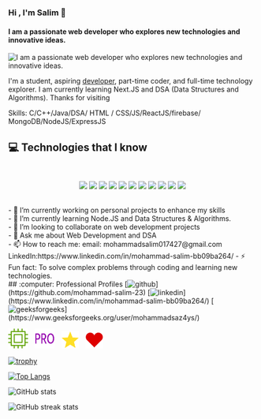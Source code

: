 ### Hi , I'm Salim  👋

#### I am a passionate web developer who explores new technologies and innovative ideas.
![I am a passionate web developer who explores new technologies and innovative ideas.](https://img.freepik.com/free-photo/tourists-go-up-hill-sunrise_1150-19692.jpg?t=st=1719910193~exp=1719913793~hmac=00179799511e07df7b1b0a268c80856a71a0f9f28a452ffe7dcef6c55cce3de5&w=900)

I'm a student, aspiring [developer]([https://github.com/mohammad-salim]), part-time coder, and full-time technology explorer. I am currently learning Next.JS and DSA (Data Structures and Algorithms). Thanks for visiting 

Skills: C/C++/Java/DSA/ HTML / CSS/JS/ReactJS/firebase/ MongoDB/NodeJS/ExpressJS
## :computer: Technologies that I know

<br>
<p align="center">
<img src="https://github.com/mir-hussain/mir-hussain/blob/main/images/icons/HTML.png"/>
<img src="https://github.com/mir-hussain/mir-hussain/blob/main/images/icons/css.png"/>
<img src="https://github.com/mir-hussain/mir-hussain/blob/main/images/icons/JavaScript.png"/>
<img src="https://github.com/mir-hussain/mir-hussain/blob/main/images/icons/react.png"/>


<img src="https://github.com/mir-hussain/mir-hussain/blob/main/images/icons/tailwind.png"/>

<img src="https://github.com/mir-hussain/mir-hussain/blob/main/images/icons/node.png"/>
<img src="https://github.com/mir-hussain/mir-hussain/blob/main/images/icons/express.png"/>
<img src="https://github.com/mir-hussain/mir-hussain/blob/main/images/icons/mongo.png"/>

<img src="https://github.com/mir-hussain/mir-hussain/blob/main/images/icons/c.png"/>
<img src="https://github.com/mir-hussain/mir-hussain/blob/main/images/icons/cpp.png"/>
<img src="https://github.com/mir-hussain/mir-hussain/blob/main/images/icons/firebase.png"/>
</p>
<br/>
- 🔭 I’m currently working on personal projects to enhance my skills 
<br/>
- 🌱 I’m currently learning Node.JS and Data Structures & Algorithms. 
<br/>
- 👯 I’m looking to collaborate on web development projects 
<br/>
- 💬 Ask me about Web Development and DSA 
<br/>
- 📫 How to reach me: email: mohammadsalim017427@gmail.com LinkedIn:https://www.linkedin.com/in/mohammad-salim-bb09ba264/ 
- ⚡ Fun fact: To solve complex problems through coding and learning new technologies. 

<br/>
## :computer: Professional Profiles
[<img src='https://cdn.jsdelivr.net/npm/simple-icons@3.0.1/icons/github.svg' alt='github' height='40'>](https://github.com/mohammad-salim-23)  [<img src='https://cdn.jsdelivr.net/npm/simple-icons@3.0.1/icons/linkedin.svg' alt='linkedin' height='40'>](https://www.linkedin.com/in/mohammad-salim-bb09ba264/)  [<img src='https://cdn.jsdelivr.net/npm/simple-icons@3.0.1/icons/geeksforgeeks.svg' alt='geeksforgeeks' height='40'>](https://www.geeksforgeeks.org/user/mohammadsaz4ys/) 

<a href='https://docs.github.com/en/developers'><img src='https://raw.githubusercontent.com/acervenky/animated-github-badges/master/assets/devbadge.gif' width='40' height='40'></a> <a href='https://github.com/pricing'><img src='https://raw.githubusercontent.com/acervenky/animated-github-badges/master/assets/pro.gif' width='40' height='40'></a> <a href='https://stars.github.com/'><img src='https://raw.githubusercontent.com/acervenky/animated-github-badges/master/assets/starbadge.gif' width='35' height='35'></a> <a href='https://docs.github.com/en/github/supporting-the-open-source-community-with-github-sponsors'><img src='https://raw.githubusercontent.com/acervenky/animated-github-badges/master/assets/sponsorbadge.gif' width='35' height='35'></a> 

[![trophy](https://github-profile-trophy.vercel.app/?username=mohammad-salim-23)](https://github.com/ryo-ma/github-profile-trophy)

[![Top Langs](https://github-readme-stats.vercel.app/api/top-langs/?username=mohammad-salim-23)](https://github.com/anuraghazra/github-readme-stats)

![GitHub stats](https://github-readme-stats.vercel.app/api?username=mohammad-salim-23&show_icons=true&count_private=true)  



![GitHub streak stats](https://streak-stats.demolab.com/?user=mohammad-salim-23)  

